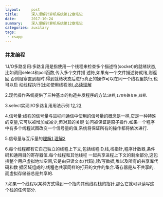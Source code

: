 ```yaml
---
layout:     post
title:      深入理解计算机系统第12章笔记
date:       2017-10-24
summary:    深入理解计算机系统第12章笔记
categories: auxilary
tags:
 - csapp
---
```


### 并发编程

1.I/O多路复用:多路复用是指使用一个线程来检查多个描述符(socket)的就绪状态,比如调用select和poll函数,传入多个文件描
述符,如果有一个文件描述符就绪,则返回,否则阻塞直到超时.得到就绪状态后进行真正的操作可以在同一个线程里执行,也可以启
动线程执行(比如使用线程池),[必读理解][1]

2.现代操作系统提供了三种基本的构造并发程序的方法:`进程`,`I/O多路复用`,`线程`.

3.select实现I/O多路复用用法示例 1[2],2[3]

4.信号量:线程的信号量与进程间通信中使用的信号量的概念是一样,它是一种特殊的变量,它可以被增加或减少,但对其的关键
访问被保证是原子操作.如果一个程序中有多个线程试图改变一个信号量的值,系统将保证所有的操作都将依次进行.

5.信号量与互斥量的[理解1][5],[理解2][4]

6.每个线程都有它自己独立的线程上下文,包括线程ID,栈,栈指针,程序计数器,条件码和通用目的寄存器值.每个线程和其他线程
一起共享进程上下文的剩余部分,这包括整个用户虚拟地址空间,它是由只读文本(代码),读/写数据,堆以及所有的共享库代码和数
据区域组成的.线程也共享同样的打开的文件的集合.寄存器是从不共享的,而虚拟存储器总是共享的.

7.如果一个线程以某种方式得到一个指向其他线程栈的指针,那么它就可以读写这个栈的任何部分.

[1]: https://www.zhihu.com/question/28594409
[2]: http://www.jb51.net/article/111899.htm
[3]: https://www.chengxulvtu.com/2017/10/10/以python理解linux的io多路复用,select、poll、epoll.html
[4]: http://blog.csdn.net/bao_qibiao/article/details/4516196
[5]: https://www.zhihu.com/question/47411729
